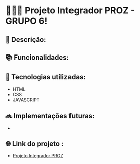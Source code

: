 # 👩🏽‍💻 Projeto Integrador PROZ - GRUPO 6!

## 📝 Descrição:


## 📚 Funcionalidades:


## 🔧 Tecnologias utilizadas:
* HTML
* CSS
* JAVASCRIPT  

## 🔜 Implementações futuras:
* 

## 🌐 Link do projeto :
* [Projeto Integrador PROZ](https://projeto-integrador-proz-l-dev.up.railway.app/)